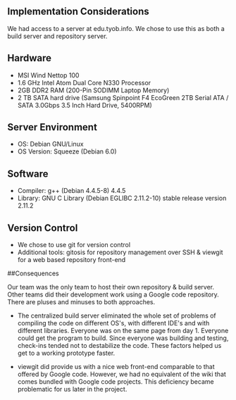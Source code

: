 ## Implementation Considerations

We had access to a server at edu.tyob.info. We chose to use this as both a build server and repository server.

## Hardware

* MSI Wind Nettop 100
* 1.6 GHz Intel Atom Dual Core N330 Processor
* 2GB DDR2 RAM (200-Pin SODIMM Laptop Memory)
* 2 TB SATA hard drive (Samsung Spinpoint F4 EcoGreen 2TB Serial ATA / SATA 3.0Gbps 3.5 Inch Hard Drive, 5400RPM)

## Server Environment

* OS: Debian GNU/Linux
* OS Version: Squeeze (Debian 6.0)

## Software

* Compiler: g++ (Debian 4.4.5-8) 4.4.5
* Library: GNU C Library (Debian EGLIBC 2.11.2-10) stable release version 2.11.2

## Version Control

* We chose to use git for version control
* Additional tools: gitosis for repository management over SSH & viewgit for a web based repository front-end

##Consequences

Our team was the only team to host their own repository & build server. 
Other teams did their development work using a Google code repository. 
There are pluses and minuses to both approaches. 

* The centralized build server eliminated the whole set of problems of 
compiling the code on different OS's, with different IDE's and with 
different libraries. Everyone was on the same page from day 1. 
Everyone could get the program to build. Since everyone was 
building and testing, check-ins tended not to destabilize the code. 
These factors helped us get to a working prototype faster. 

* viewgit did provide us with a nice web front-end comparable to that 
offered by Google code. However, we had no equivalent of the wiki that 
comes bundled with Google code projects. This deficiency became 
problematic for us later in the project.

